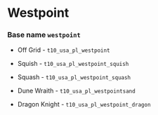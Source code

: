 
# Westpoint 
### Base name `westpoint`
 
 - Off Grid - `t10_usa_pl_westpoint`

 - Squish -  `t10_usa_pl_westpoint_squish`

 - Squash - `t10_usa_pl_westpoint_squash`

 - Dune Wraith - `t10_usa_pl_westpointsand`

 - Dragon Knight - `t10_usa_pl_westpoint_dragon`
